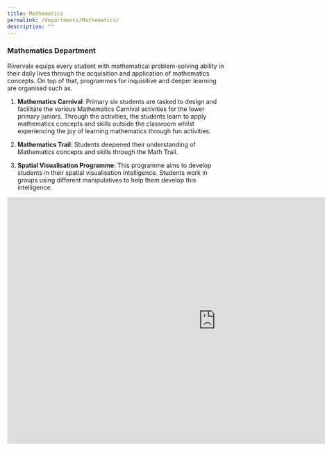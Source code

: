 ```yaml
---
title: Mathematics
permalink: /departments/Mathematics/
description: ""
---
```

### **Mathematics Department**


Rivervale equips every student with mathematical problem-solving ability in their daily lives through the acquisition and application of mathematics concepts. On top of that, programmes for inquisitive and deeper learning are organised such as.

  

1. **Mathematics Carnival**: Primary six students are tasked to design and facilitate the various Mathematics Carnival activities for the lower primary juniors. Through the activities, the students learn to apply mathematics concepts and skills outside the classroom whilst experiencing the joy of learning mathematics through fun activities.

  

2. **Mathematics Trail**: Students deepened their understanding of Mathematics concepts and skills through the Math Trail.

  

3. **Spatial Visualisation Programme**: This programme aims to develop students in their spatial visualisation intelligence. Students work in groups using different manipulatives to help them develop this intelligence.

<iframe allowfullscreen="true" height="569" width="960" frameborder="0" src="https://docs.google.com/presentation/d/e/2PACX-1vSk0bOUC8OnbhWJpq_I7Z2Ufsi-x1UPLdVJIpkCXdkCdcy2mD6oOkB6hkR8zVAxnAecooOM_q7Skz5q/embed?start=false&amp;loop=false&amp;delayms=3000"></iframe>